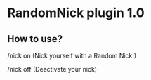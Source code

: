 # RandomNick plugin 1.0

## How to use?
/nick on (Nick yourself with a Random Nick!)

/nick off (Deactivate your nick)
